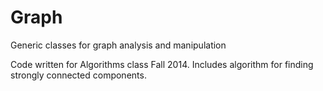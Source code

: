 # Graph
Generic classes for graph analysis and manipulation

Code written for Algorithms class Fall 2014. Includes algorithm for finding strongly connected components.